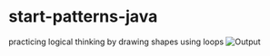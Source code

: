 # start-patterns-java
practicing logical thinking by drawing shapes using loops
![Output](screenshots/screenshot.png)
